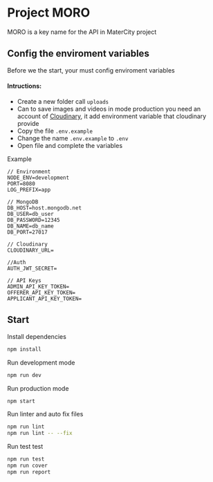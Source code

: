 # Project MORO

MORO is a key name for the API in MaterCity project

## Config the enviroment variables
Before we the start, your must config enviroment variables

#### Intructions:
- Create a new folder call `uploads`
- Can to save images and videos in mode production you need an account of [Cloudinary](https://cloudinary.com/), it add environment variable that cloudinary provide
- Copy the file `.env.example`
- Change the name `.env.example` to `.env`
- Open file and complete the variables

Example
```
// Environment
NODE_ENV=development
PORT=8080
LOG_PREFIX=app

// MongoDB
DB_HOST=host.mongodb.net
DB_USER=db_user
DB_PASSWORD=12345
DB_NAME=db_name
DB_PORT=27017

// Cloudinary
CLOUDINARY_URL=

//Auth
AUTH_JWT_SECRET=

// API Keys
ADMIN_API_KEY_TOKEN=
OFFERER_API_KEY_TOKEN=
APPLICANT_API_KEY_TOKEN=
```

## Start
Install dependencies
```bash
npm install
```

Run development mode
```bash
npm run dev
```

Run production mode
```bash
npm start
```

Run linter and auto fix files
```bash
npm run lint
npm run lint -- --fix
```

Run test test
```bash
npm run test
npm run cover
npm run report
```